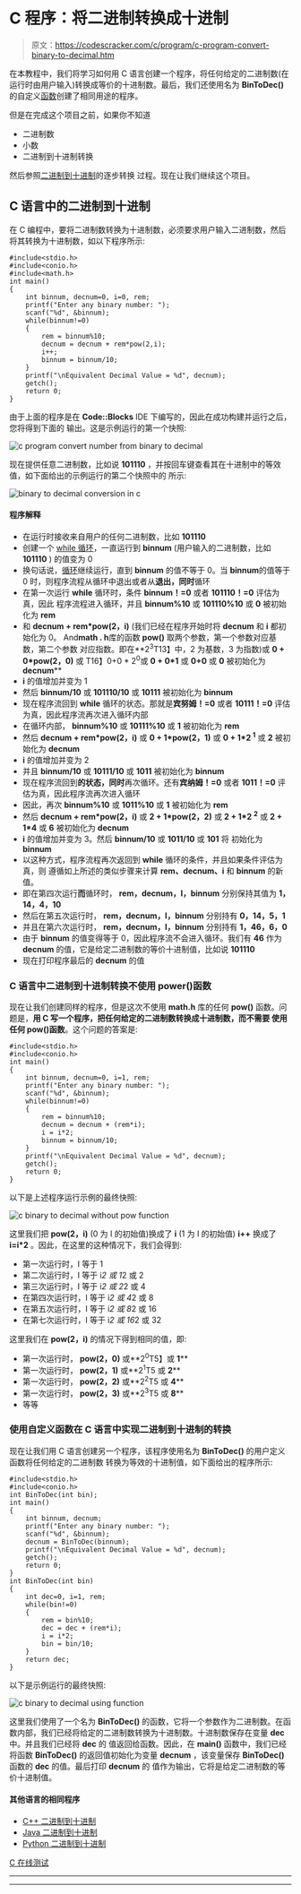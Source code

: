 # C 程序：将二进制转换成十进制

> 原文：<https://codescracker.com/c/program/c-program-convert-binary-to-decimal.htm>

在本教程中，我们将学习如何用 C 语言创建一个程序，将任何给定的二进制数(在运行时由用户输入)转换成等价的十进制数。最后，我们还使用名为 **BinToDec()** 的自定义[函数](/c/c-functions.htm)创建了相同用途的程序。

但是在完成这个项目之前，如果你不知道

*   二进制数
*   小数
*   二进制到十进制转换

然后参照[二进制到十进制](/computer-fundamental/binary-to-decimal.htm)的逐步转换 过程。现在让我们继续这个项目。

## C 语言中的二进制到十进制

在 C 编程中，要将二进制数转换为十进制数，必须要求用户输入二进制数，然后将其转换为十进制数，如以下程序所示:

```
#include<stdio.h>
#include<conio.h>
#include<math.h>
int main()
{
    int binnum, decnum=0, i=0, rem;
    printf("Enter any binary number: ");
    scanf("%d", &binnum);
    while(binnum!=0)
    {
        rem = binnum%10;
        decnum = decnum + rem*pow(2,i);
        i++;
        binnum = binnum/10;
    }
    printf("\nEquivalent Decimal Value = %d", decnum);
    getch();
    return 0;
}
```

由于上面的程序是在 **Code::Blocks** IDE 下编写的，因此在成功构建并运行之后，您将得到下面的 输出。这是示例运行的第一个快照:

![c program convert number from binary to decimal](img/71f7a541de0759db8204b1f1988df2df.png)

现在提供任意二进制数，比如说 **101110** ，并按回车键查看其在十进制中的等效值，如下面给出的示例运行的第二个快照中的 所示:

![binary to decimal conversion in c](img/00ab4ce579115be90a58f4e0b49ca8d5.png)

#### 程序解释

*   在运行时接收来自用户的任何二进制数，比如 **101110**
*   创建一个 [while 循环](/c/c-while-loop.htm)，一直运行到 **binnum** (用户输入的二进制数，比如 **101110** ) 的值变为 0
*   换句话说，[循环](/c/c-loops.htm)继续运行，直到 **binnum** 的值不等于 0。当 **binnum**的值等于 0 时，则程序流程从循环中退出或者从**退出，同时**循环
*   在第一次运行 **while** 循环时，条件 **binnum！=0** 或者 **101110！=0** 评估为真，因此 程序流程进入循环，并且 **binnum%10** 或 **101110%10** 或 **0** 被初始化为 **rem**
*   和 **decnum + rem*pow(2，i)** (我们已经在程序开始时将 **decnum** 和 **i** 都初始化为 0。 And**math . h**库的函数 **pow()** 取两个参数，第一个参数对应基数，第二个参数 对应指数。即在**2<sup>3</sup>T13】中，2 为基数，3 为指数)或 **0 + 0*pow(2，0)** 或 T16】0+0 * 2<sup>0</sup>或 **0 + 0*1** 或 **0+0** 或 **0** 被初始化为 **decnum****
*   **i** 的值增加并变为 1
*   然后 **binnum/10** 或 **101110/10** 或 **10111** 被初始化为 **binnum**
*   现在程序流回到 **while** 循环的状态。那就是**宾努姆！=0** 或者 **10111！=0** 评估 为真，因此程序流再次进入循环内部
*   在循环内部， **binnum%10** 或 **10111%10** 或 **1** 被初始化为 **rem**
*   然后 **decnum + rem*pow(2，i)** 或 **0 + 1*pow(2，1)** 或 **0 + 1*2 <sup>1</sup>** 或 **2** 被初始化为 **decnum**
*   **i** 的值增加并变为 2
*   并且 **binnum/10** 或 **10111/10** 或 **1011** 被初始化为 **binnum**
*   现在程序流回到**的状态，同时**再次循环。还有**宾纳姆！=0** 或者 **1011！=0** 评估为真，因此程序流再次进入循环
*   因此，再次 **binnum%10** 或 **1011%10** 或 **1** 被初始化为 **rem**
*   然后 **decnum + rem*pow(2，i)** 或 **2 + 1*pow(2，2)** 或 **2 + 1*2 <sup>2</sup>** 或 **2 + 1*4** 或 **6** 被初始化为 **decnum**
*   **i** 的值增加并变为 3。然后 **binnum/10** 或 **1011/10** 或 **101** 将 初始化为 **binnum**
*   以这种方式，程序流程再次返回到 **while** 循环的条件，并且如果条件评估为真，则 遵循如上所述的类似步骤来计算 **rem、decnum、i** 和 **binnum** 的新值。
*   即在第四次运行**而**循环时， **rem，decnum，I，binnum** 分别保持其值为 **1，14，4，10**
*   然后在第五次运行时， **rem，decnum，I，binnum** 分别持有 **0，14，5，1**
*   并且在第六次运行时， **rem，decnum，I，binnum** 分别持有 **1，46，6，0**
*   由于 **binnum** 的值变得等于 0，因此程序流不会进入循环。我们有 **46** 作为 **decnum** 的值，它是给定二进制数的等价十进制值，比如说 **101110**
*   现在打印程序最后的 **decnum** 的值

### C 语言中二进制到十进制转换不使用 power()函数

现在让我们创建同样的程序，但是这次不使用 **math.h** 库的任何 **pow()** 函数。问题是，**用 C 写一个程序，把任何给定的二进制数转换成十进制数，而不需要 使用任何 pow()函数**。这个问题的答案是:

```
#include<stdio.h>
#include<conio.h>
int main()
{
    int binnum, decnum=0, i=1, rem;
    printf("Enter any binary number: ");
    scanf("%d", &binnum);
    while(binnum!=0)
    {
        rem = binnum%10;
        decnum = decnum + (rem*i);
        i = i*2;
        binnum = binnum/10;
    }
    printf("\nEquivalent Decimal Value = %d", decnum);
    getch();
    return 0;
}
```

以下是上述程序运行示例的最终快照:

![c binary to decimal without pow function](img/1281568359eabf34c32adedae9947581.png)

这里我们把 **pow(2，i)** (0 为 I 的初始值)换成了 **i** (1 为 I 的初始值) **i++** 换成了 **i=i*2** 。因此，在这里的这种情况下，我们会得到:

*   第一次运行时，I 等于 1
*   第二次运行时，I 等于 i*2 或 1*2 或 2
*   第三次运行时，I 等于 i*2 或 2*2 或 4
*   在第四次运行时，I 等于 i*2 或 4*2 或 8
*   在第五次运行时，I 等于 i*2 或 8*2 或 16
*   在第七次运行时，I 等于 i*2 或 16*2 或 32

这里我们在 **pow(2，i)** 的情况下得到相同的值，即:

*   第一次运行时， **pow(2，0)** 或**2<sup>0</sup>T5】或 **1****
*   第一次运行时， **pow(2，1)** 或**2<sup>1</sup>T5 或 **2****
*   第一次运行时， **pow(2，2)** 或**2<sup>2</sup>T5 或 **4****
*   第一次运行时， **pow(2，3)** 或**2<sup>3</sup>T5 或 **8****
*   等等

### 使用自定义函数在 C 语言中实现二进制到十进制的转换

现在让我们用 C 语言创建另一个程序，该程序使用名为 **BinToDec()** 的用户定义函数将任何给定的二进制数 转换为等效的十进制值，如下面给出的程序所示:

```
#include<stdio.h>
#include<conio.h>
int BinToDec(int bin);
int main()
{
    int binnum, decnum;
    printf("Enter any binary number: ");
    scanf("%d", &binnum);
    decnum = BinToDec(binnum);
    printf("\nEquivalent Decimal Value = %d", decnum);
    getch();
    return 0;
}
int BinToDec(int bin)
{
    int dec=0, i=1, rem;
    while(bin!=0)
    {
        rem = bin%10;
        dec = dec + (rem*i);
        i = i*2;
        bin = bin/10;
    }
    return dec;
}
```

以下是示例运行的最终快照:

![c binary to decimal using function](img/4521f5fd0b6408bd63aba21682dda2b7.png)

这里我们使用了一个名为 **BinToDec()** 的函数，它将一个参数作为二进制数。在函数内部，我们已经将给定的二进制数转换为十进制数。十进制数保存在变量 **dec** 中。并且我们已经将 **dec** 的 值返回给函数。因此，在 **main()** 函数中，我们已经将函数 **BinToDec()** 的返回值初始化为变量 **decnum** ，该变量保存 **BinToDec()** 函数的 **dec** 的值。最后打印 **decnum** 的 值作为输出，它将是给定二进制数的等价十进制值。

#### 其他语言的相同程序

*   [C++ 二进制到十进制](/cpp/program/cpp-program-convert-binary-to-decimal.htm)
*   [Java 二进制到十进制](/java/program/java-program-convert-binary-to-decimal.htm)
*   [Python 二进制到十进制](/python/program/python-program-convert-binary-to-decimal.htm)

[C 在线测试](/exam/showtest.php?subid=2)

* * *

* * *